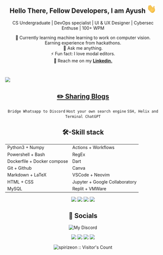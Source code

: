 <div align="center">
  <h2>Hello There, Fellow Developers, I am Ayush <img src="https://raw.githubusercontent.com/ABSphreak/ABSphreak/master/gifs/Hi.gif" width="30px"></h2>
  
<div align="center">

CS Undergraduate | DevOps specialist | UI & UX Designer | Cybersec Enthuse | 100+ WPM

</div>

</div>

<div align="center">
    
🔭 Currently learning machine learning to work on computer vision.<br> Earning experience from hackathons.<br>💬 Ask me anything. <br>⚡ Fun fact: I love modal editors. <br> &#128231; Reach me on my <a href="https://www.linkedin.com/in/ayush-dutta-422a08289/"><b>Linkedin.</b></a>
</div>
<br>

![](http://github-profile-summary-cards.vercel.app/api/cards/profile-details?username=spirizeon&theme=gruvbox)

<div align="center">

## <a href="https://zyree.hashnode.dev">✏️ Sharing Blogs</a>
 `Bridge Whatsapp to Discord`
 `Host your own search engine`
 `SSH, Helix and Terminal ChatGPT`

## 🛠-Skill stack
<table> 
<tr>
<td>Python3 + Numpy</td>
<td>Actions + Workflows</td>
</tr>
<tr>
<td>Powershell + Bash</td>
<td>RegEx</td>
</tr>
<tr>
<td>Dockerfile + Docker compose</td>
<td>Dart</td>
</tr>
<tr>
<td>Git + Github</td>
<td>Canva</td>
</tr>
<tr>
<td>Markdown + LaTeX</td>
<td>VSCode + Neovim</td>
</tr>
<tr>
<td>HTML + CSS</td>
<td>Jupyter + Google Collaboratory</td>
</tr>
<tr>
<td>MySQL</td>
<td>Replit + VMWare</td>
</tr>
</table>


![](http://github-profile-summary-cards.vercel.app/api/cards/repos-per-language?username=spirizeon&theme=gruvbox&exclude={exclude}) ![](http://github-profile-summary-cards.vercel.app/api/cards/most-commit-language?username=spirizeon&theme=gruvbox&exclude={exclude}) ![](http://github-profile-summary-cards.vercel.app/api/cards/stats?username=spirizeon&theme=gruvbox) ![](http://github-profile-summary-cards.vercel.app/api/cards/productive-time?username=spirizeon&theme=gruvbox&utcOffset=5.5)



## 🏀 Socials

![My Discord](https://discord-readme-badge.vercel.app/api?id=1031196479337013338)

<a href="https://leetcode.com/Spirizeon/"><img src="https://img.shields.io/badge/LeetCode-000000?style=for-the-badge&logo=LeetCode&logoColor=#d16c06" /></a>
<a href="https://dribbble.com/Zeta"><img src="https://img.shields.io/badge/Dribbble-EA4C89?style=for-the-badge&logo=dribbble&logoColor=white"/></a>
<a href="https://zyree.hashnode.dev"><img src="https://img.shields.io/badge/Hashnode-2962FF?style=for-the-badge&logo=hashnode&logoColor=white)" /></a>
<a href="https://hackerrank.com/spirizeon"><img src="https://img.shields.io/badge/-Hackerrank-2EC866?style=for-the-badge&logo=HackerRank&logoColor=black"/></a>


<img src="https://profile-counter.glitch.me/{spirizeon}/count.svg" alt="spirizeon :: Visitor's Count" />  
</div>
